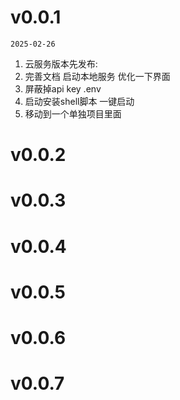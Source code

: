 
# v0.0.1
`2025-02-26`
1. 云服务版本先发布: 
2. 完善文档
   启动本地服务
   优化一下界面
3. 屏蔽掉api key .env
4. 启动安装shell脚本 一键启动
5. 移动到一个单独项目里面

# v0.0.2

# v0.0.3

# v0.0.4

# v0.0.5

# v0.0.6

# v0.0.7




